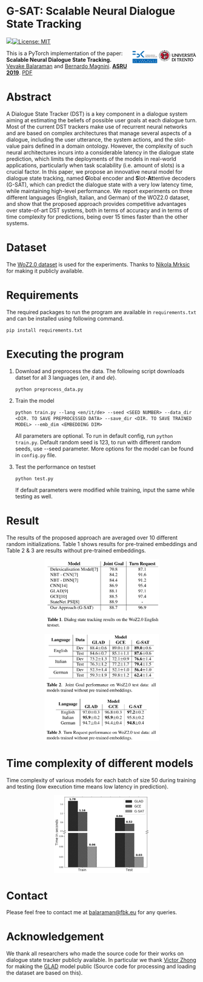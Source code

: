 # G-SAT: Scalable Neural Dialogue State Tracking

[<img src="https://upload.wikimedia.org/wikipedia/commons/9/96/Pytorch_logo.png" width="10%">](https://pytorch.org/)[![License: MIT](https://img.shields.io/badge/License-MIT-green.svg)](https://opensource.org/licenses/MIT) 

[<img align="right" src="imgs/unitn.png" width="20%">](https://www.unitn.it/)
[<img align="right" src="imgs/fbk.png" width="15%">](https://www.fbk.eu/en/)

This is a PyTorch implementation of the paper: <strong>Scalable Neural Dialogue State Tracking.</strong> [Vevake Balaraman](https://scholar.google.it/citations?hl=it&user=GTtAXeIAAAAJ) and [Bernardo Magnini](https://scholar.google.it/citations?user=jnQE-4gAAAAJ&hl=it&oi=ao). [<strong>ASRU 2019</strong>](http://asru2019.org/wp/). [PDF](https://arxiv.org/abs/1910.09942)

# Abstract
A Dialogue State Tracker (DST) is a key component in a dialogue system aiming at estimating the beliefs of possible user goals at each dialogue turn.
Most of the current DST trackers make use of recurrent neural networks and are based on complex architectures that manage several aspects of a dialogue, including the user utterance, the system actions, and the slot-value pairs defined in a domain ontology. However, the complexity of such neural architectures incurs into a considerable latency in the dialogue state prediction, which limits the deployments of the models in real-world applications, particularly when task scalability (i.e. amount of slots) is a crucial factor.
In this paper, we propose an innovative neural model for dialogue state tracking, named <strong>G</strong>lobal encoder and <strong>S</strong>lot-<strong>At</strong>tentive decoders (G-SAT), which can predict the dialogue state with a very low latency time, while maintaining high-level performance. 
We report experiments on three different languages (English, Italian, and German) of the WOZ2.0 dataset, and show that the proposed approach provides competitive advantages over state-of-art DST systems, both in terms of accuracy and in terms of time complexity for predictions, being over 15 times faster than the other systems.

# Dataset
The [WoZ2.0 dataset](http://mi.eng.cam.ac.uk/~sjy/papers/mowt17.pdf) is used for the experiments. Thanks to [Nikola Mrksic](https://github.com/nmrksic) for making it publicly available.


# Requirements
The required packages to run the program are available in ```requirements.txt``` and can be installed using following command.
```
pip install requirements.txt
```

# Executing the program

1. Download and preprocess the data. The following script downloads datset for all 3 languages (<em>en</em>, <em>it</em> and <em>de</em>).
    ```
    python preprocess_data.py
    ```

2. Train the model
    ```
    python train.py --lang <en/it/de> --seed <SEED NUMBER> --data_dir <DIR. TO SAVE PREPROCESSED DATA> --save_dir <DIR. TO SAVE TRAINED MODEL> --emb_dim <EMBEDDING DIM> 
    ```

    All parameters are optional. To run in default config, run ```python train.py```. Default random seed is 123, to run with different random seeds, use --seed parameter. More options for the model can be found in ```config.py``` file.

3. Test the performance on testset
    ```
    python test.py 
    ```
    If default parameters were modified while training, input the same while testing as well.
# Result
The results of the proposed approach are averaged over 10 different random initializations. Table 1 shows results for pre-trained embeddings and Table 2 & 3 are results without pre-trained embeddings.
<p align="center">
<img src="imgs/table_1.png" width="60%">
</p>
<p align="center">
<img src="imgs/table_2.png" width="60%">
</p>

# Time complexity of different models
Time complexity of various models for each batch of size 50 during training and testing (low execution time means low latency in prediction).

<p align="center">
<img src="imgs/time_bw.png" width="50%">
</p>

# Contact
Please feel free to contact me at balaraman@fbk.eu for any queries.

# Acknowledgement
We thank all researchers who made the source code for their works on dialogue state tracker publicly available. In particular we thank [Victor Zhong](https://github.com/vzhong) for making the [GLAD](https://github.com/salesforce/glad) model public (Source code for processing and loading the dataset are based on this). 